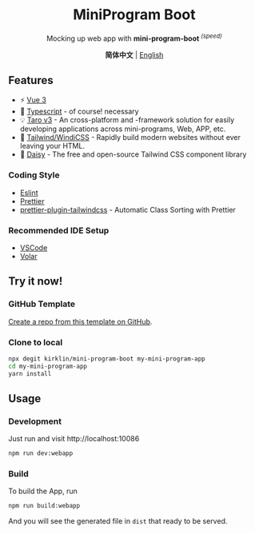 <div align='center'>
<h1>MiniProgram Boot</h1>
</div>

<p align='center'>
Mocking up web app with <b>mini-program-boot </b><sup><em>(speed)</em></sup><br>
</p>

<div align='center'>
<b>简体中文</b> | <a href="README.en.md">English</a>
</div>

## Features

- ⚡ [Vue 3](https://github.com/vuejs/vue-next)
- 💪 [Typescript](https://www.typescriptlang.org/) - of course! necessary
- 💡 [Taro v3](https://taro.js.org/) - An cross-platform and -framework solution for easily developing applications across mini-programs, Web, APP, etc.
- 🎨 [Tailwind/WindiCSS](https://tailwindcss.com/docs/configuration) - Rapidly build modern websites without ever leaving your HTML.
- 🌼 [Daisy](https://daisyui.com/) - The free and open-source Tailwind CSS component library

### Coding Style

- [Eslint](https://eslint.org/docs/user-guide/getting-started)
- [Prettier](https://prettier.io/docs/en/install.html)
- [prettier-plugin-tailwindcss](https://tailwindcss.com/blog/automatic-class-sorting-with-prettier) - Automatic Class Sorting with Prettier

### Recommended IDE Setup

- [VSCode](https://code.visualstudio.com/)
- [Volar](https://marketplace.visualstudio.com/items?itemName=johnsoncodehk.volar)


## Try it now!

### GitHub Template

[Create a repo from this template on GitHub](https://github.com/kirklin/mini-program-boot/generate).

### Clone to local

```bash
npx degit kirklin/mini-program-boot my-mini-program-app
cd my-mini-program-app
yarn install
```

## Usage

### Development

Just run and visit http://localhost:10086

```bash
npm run dev:webapp
```

### Build

To build the App, run

```bash
npm run build:webapp
```

And you will see the generated file in `dist` that ready to be served.
